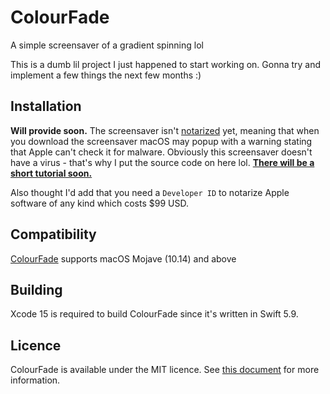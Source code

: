 # ColourFade
A simple screensaver of a gradient spinning lol

This is a dumb lil project I just happened to start working on. Gonna try and implement a few things the next few months :)

## Installation
**Will provide soon.** The screensaver isn't [notarized](https://support.apple.com/en-us/HT202491#:~:text=By%20default%2C%20macOS%20Catalina%20and%20later%20also%20require%20software%20to%20be%20notarized%2C%20so%20that%20you%20can%20be%20confident%20that%20the%20software%20you%20run%20on%20your%20Mac%20doesn%27t%20contain%20known%20malware.%C2%A0An%20app%20that%20has%20been%20notarized%20by%20Apple%C2%A0indicates%C2%A0that%20Apple%20checked%20it%20for%20malicious%20software%20and%20none%20was%20detected.) yet, meaning that when you download the screensaver macOS may popup with a warning stating that Apple can't check it for malware. Obviously this screensaver doesn't have a virus - that's why I put the source code on here lol. **<ins>There will be a short tutorial soon.
<ins/>**

Also thought I'd add that you need a `Developer ID` to notarize Apple software of any kind which costs $99 USD.
## Compatibility
[ColourFade](https://github.com/Hecetor/ColourFade/releases/tag/0.0.1) supports macOS Mojave (10.14) and above

## Building
Xcode 15 is required to build ColourFade since it's written in Swift 5.9.

## Licence
ColourFade is available under the MIT licence. See [this document](https://github.com/Hecetor/ColourFade/blob/main/LICENSE) for more information.
